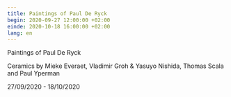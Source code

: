 ```yaml
---
title: Paintings of Paul De Ryck
begin: 2020-09-27 12:00:00 +02:00
einde: 2020-10-18 16:00:00 +02:00
lang: en
---
```


Paintings of Paul De Ryck

Ceramics by Mieke Everaet, Vladimir Groh & Yasuyo Nishida, Thomas Scala and Paul Yperman

27/09/2020 - 18/10/2020

